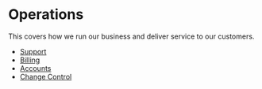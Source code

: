# Operations

This covers how we run our business and deliver service to our customers.

- [Support](../operations/support.md)
- [Billing](../operations/billing.md)
- [Accounts](../operations/accounts.md)
- [Change Control](../operations/change.md)